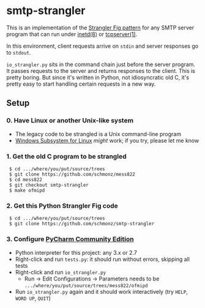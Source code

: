 # smtp-strangler

This is an implementation of the
[Strangler Fig pattern](https://martinfowler.com/bliki/StranglerFigApplication.html)
for any SMTP server program that can run under
[inetd(8)](https://wiki.netbsd.org/guide/inetd/)
or
[tcpserver(1)](https://cr.yp.to/ucspi-tcp/tcpserver.html).

In this environment, client requests arrive on `stdin` and server
responses go to `stdout`.

`io_strangler.py` sits in the command chain just before the
server program. It passes requests to the server and returns responses
to the client. This is pretty boring. But since it's written in Python,
not idiosyncratic old C, it's pretty easy to start handling certain
requests in a new way.

## Setup

### 0. Have Linux or another Unix-like system

- The legacy code to be strangled is a Unix command-line program
- [Windows Subsystem for Linux](https://docs.microsoft.com/en-us/windows/wsl/install-win10) _might_ work; if you try, please let me know

### 1. Get the old C program to be strangled

     $ cd .../where/you/put/source/trees
     $ git clone https://github.com/schmonz/mess822
     $ cd mess822
     $ git checkout smtp-strangler
     $ make ofmipd

### 2. Get this Python Strangler Fig code

     $ cd .../where/you/put/source/trees
     $ git clone https://github.com/schmonz/smtp-strangler

### 3. Configure [PyCharm Community Edition](https://www.jetbrains.com/pycharm/download/)

- Python interpreter for this project: any 3.x or 2.7
- Right-click and run `tests.py`: it should run without errors, skipping all tests
- Right-click and run `io_strangler.py`
    - Run -> Edit Configurations -> Parameters needs to be `.../where/you/put/source/trees/mess822/ofmipd`
- Run `io_strangler.py` again and it should work interactively (try `HELP`, `WORD UP`, `QUIT`)
